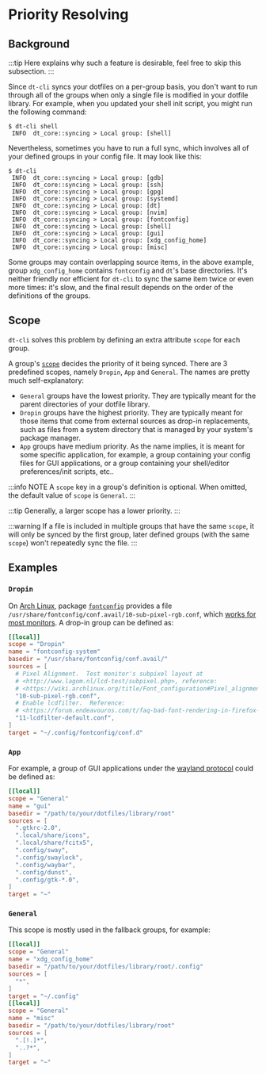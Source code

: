 # Priority Resolving

## Background

:::tip
Here explains why such a feature is desirable, feel free to skip this
subsection.
:::

Since `dt-cli` syncs your dotfiles on a per-group basis, you don't want to run
through all of the groups when only a single file is modified in your dotfile
library.  For example, when you updated your shell init script, you might run
the following command:

```shell
$ dt-cli shell
 INFO  dt_core::syncing > Local group: [shell]
```

Nevertheless, sometimes you have to run a full sync, which involves all of
your defined groups in your config file.  It may look like this:

```shell
$ dt-cli
 INFO  dt_core::syncing > Local group: [gdb]
 INFO  dt_core::syncing > Local group: [ssh]
 INFO  dt_core::syncing > Local group: [gpg]
 INFO  dt_core::syncing > Local group: [systemd]
 INFO  dt_core::syncing > Local group: [dt]
 INFO  dt_core::syncing > Local group: [nvim]
 INFO  dt_core::syncing > Local group: [fontconfig]
 INFO  dt_core::syncing > Local group: [shell]
 INFO  dt_core::syncing > Local group: [gui]
 INFO  dt_core::syncing > Local group: [xdg_config_home]
 INFO  dt_core::syncing > Local group: [misc]
```

Some groups may contain overlapping source items, in the above example, group
`xdg_config_home` contains `fontconfig` and `dt`'s base directories.  It's
neither friendly nor efficient for `dt-cli` to sync the same item twice or
even more times: it's slow, and the final result depends on the order of the
definitions of the groups.

## Scope

`dt-cli` solves this problem by defining an extra attribute `scope` for each
group.

A group's [`scope`](/config/key-references#scope) decides the priority of it
being synced.  There are 3 predefined scopes, namely `Dropin`, `App` and
`General`.  The names are pretty much self-explanatory:

- `General` groups have the lowest priority.  They are typically meant for the
  parent directories of your dotfile library.
- `Dropin` groups have the highest priority.  They are typically meant for
  those items that come from external sources as drop-in replacements, such as
  files from a system directory that is managed by your system's package
  manager.
- `App` groups have medium priority.  As the name implies, it is meant for
  some specific application, for example, a group containing your config files
  for GUI applications, or a group containing your shell/editor
  preferences/init scripts, etc..

:::info NOTE
A `scope` key in a group's definition is optional.  When omitted, the default
value of `scope` is `General`.
:::

:::tip
Generally, a larger scope has a lower priority.
:::

:::warning
If a file is included in multiple groups that have the same `scope`, it will
only be synced by the first group, later defined groups (with the same `scope`)
won't repeatedly sync the file.
:::

## Examples

### `Dropin`

On [Arch Linux](https://archlinux.org), package
[`fontconfig`](https://archlinux.org/packages/extra/x86_64/fontconfig/)
provides a file `/usr/share/fontconfig/conf.avail/10-sub-pixel-rgb.conf`,
which [works for most monitors](http://www.lagom.nl/lcd-test/subpixel.php).  A
drop-in group can be defined as:

```toml
[[local]]
scope = "Dropin"
name = "fontconfig-system"
basedir = "/usr/share/fontconfig/conf.avail/"
sources = [
  # Pixel Alignment.  Test monitor's subpixel layout at
  # <http://www.lagom.nl/lcd-test/subpixel.php>, reference:
  # <https://wiki.archlinux.org/title/Font_configuration#Pixel_alignment>
  "10-sub-pixel-rgb.conf",
  # Enable lcdfilter.  Reference:
  # <https://forum.endeavouros.com/t/faq-bad-font-rendering-in-firefox-and-other-programs/13430/3>
  "11-lcdfilter-default.conf",
]
target = "~/.config/fontconfig/conf.d"
```

### `App`

For example, a group of GUI applications under the [wayland
protocol](https://wayland.freedesktop.org) could be defined as:

```toml
[[local]]
scope = "General"
name = "gui"
basedir = "/path/to/your/dotfiles/library/root"
sources = [
  ".gtkrc-2.0",
  ".local/share/icons",
  ".local/share/fcitx5",
  ".config/sway",
  ".config/swaylock",
  ".config/waybar",
  ".config/dunst",
  ".config/gtk-*.0",
]
target = "~"
```

### `General`

This scope is mostly used in the fallback groups, for example:

```toml
[[local]]
scope = "General"
name = "xdg_config_home"
basedir = "/path/to/your/dotfiles/library/root/.config"
sources = [
  "*",
]
target = "~/.config"
[[local]]
scope = "General"
name = "misc"
basedir = "/path/to/your/dotfiles/library/root"
sources = [
  ".[!.]*",
  "..?*",
]
target = "~"
```
